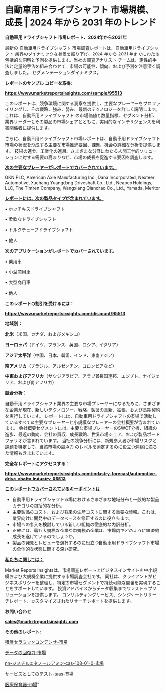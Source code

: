 # 自動車用ドライブシャフト 市場規模、成長 | 2024 年から 2031 年のトレンド

<strong>自動車用ドライブシャフト 市場レポート、2024年から2031年</strong>

最新の 自動車用ドライブシャフト 市場調査レポートは、自動車用ドライブシャフト 業界のダイナミックな状況を掘り下げ、2024 年から 2031 年までにわたる包括的な洞察と予測を提供します。当社の調査アナリスト チームは、定性的手法と定量的手法を組み合わせて、市場の可能性、傾向、および予測を注意深く調査しました。 セグメンテーションダイナミクス。



<strong>レポートのサンプル コピーを取得:</strong> <a href=https://www.marketreportsinsights.com/sample/95513>

<strong><u>https://www.marketreportsinsights.com/sample/95513</u></strong></a>

このレポートは、競争環境に関する洞察を提供し、主要なプレーヤーをプロファイリングし、その戦略、強み、弱み、最新のテクノロジーを詳しく説明します。 これは、自動車用ドライブシャフト の市場価値と数量指標、セグメント分析、業界リーダーとその製品の市場シェアとともに、実用的なインテリジェンスを利害関係者に提供します。

さらに、自動車用ドライブシャフト市場レポートは、自動車用ドライブシャフト市場の状況を形成する主要な市場推進要因、課題、機会の詳細な分析を提供します。 技術の進歩、工業化の進展、さまざまな分野にわたる人間工学的ソリューションに対する需要の高まりなど、市場の成長を促進する要因を調査します。



<strong><u>次の主要なプレーヤーがレポートでカバーされています。</u></strong>

GKN PLC, American Axle Manufacturing Inc., Dana Incorporated, Nexteer Automotive, Xuchang Yuangdong Driveshaft Co., Ltd., Neapco Holdings, LLC, The Timken Company, Wangxiang Qianchao Co., Ltd., Yamada, Meritor



<strong><u><b>レポートには、次の製品タイプが含まれています。</b></u></strong>

• ホッチキスドライブシャフト

• 柔軟なドライブシャフト

• トルクチューブドライブシャフト

• 他人



<strong><b>次のアプリケーションがレポートでカバーされています。</b></strong>

• 乗用車

• 小型商用車

• 大型商用車

• 他人



<strong><b>このレポートの割引を受けるには：</b></strong><a href=https://www.marketreportsinsights.com/discount/95513>

<strong><u>https://www.marketreportsinsights.com/discount/95513</u></strong></a>



<strong>地域別：</strong>



<strong>北米</strong>（米国、カナダ、およびメキシコ）



<strong>ヨーロッパ</strong>（ドイツ、フランス、英国、ロシア、イタリア）



<strong>アジア太平洋</strong>（中国、日本、韓国、インド、東南アジア）



<strong>南アメリカ</strong>（ブラジル、アルゼンチン、コロンビアなど）



<strong>中東およびアフリカ</strong>（サウジアラビア、アラブ首長国連邦、エジプト、ナイジェリア、および南アフリカ）



<strong>競合分析：</strong>

自動車用ドライブシャフト業界の主要な市場プレーヤーになるために、さまざまな企業が現在、新しいテクノロジー、戦略、製品の革新、拡張、および長期契約を実行しています。 レポートには、自動車用ドライブシャフトの市場で活動しているすべての主要なプレーヤーと小規模なプレーヤーの会社概要が含まれています。 会社概要セグメントには、主要な市場プレーヤーのSWOT分析、組織の進歩、最近の動向、会社の買収、成長戦略、世界市場シェア、および製品ポートフォリオが含まれています。 当社の競争分析には、新規参入者が市場リスクと課題を特定して、当該市場の競争力 のレベルを測定するのに役立つ洞察に満ちた情報も含まれています。



<strong>完全なレポートにアクセスする</strong>：

<a href=https://www.marketreportsinsights.com/industry-forecast/automotive-drive-shafts-industry-95513>

<strong><u>https://www.marketreportsinsights.com/industry-forecast/automotive-drive-shafts-industry-95513</u></strong></a>



<strong><u><b>このレポートでカバーされているキーポイントは</b></u></strong>
<ul>
  <li>自動車用ドライブシャフト市場におけるさまざまな地域分布と一般的な製品カテゴリの包括的な分析。</li>
  <li>主要製品のコスト、および将来の生産コストに関する重要な情報。これは、業界向けに開発中のデータベースを修正するのに役立ちます。</li>
  <li>市場への参入を検討している新しい組織の徹底的な内訳分析。</li>
  <li>正確には、最も大規模な企業や中規模の企業は、市場内でどのように経済的成長を遂げているのでしょうか。</li>
  <li>製品の発売とレビューを選択するのに役立つ自動車用ドライブシャフト市場の全体的な状態に関する深い研究。</li>
</ul>


<strong><u><b>私たちに関しては：</b></u></strong>

Market Reports Insightsは、市場調査レポートとビジネスインサイトを中小規模および大規模企業に提供する市場調査会社です。 同社は、クライアントがビジネスポリシーを整理し、特定の市場セグメントで持続可能な開発を実現することをサポートしています。 投資アドバイスからデータ収集までワンストップソリューションを提供します。 コンサルティングサービス、シンジケートリサーチレポート、カスタマイズされたリサーチレポートを提供します。



<strong><b>お問い合わせ</b></strong>：

<a href=mailto:sales@marketreportsinsights.com>

<strong><u>sales@marketreportsinsights.com</u></strong></a>



<strong>その他のレポート:</strong>

<a href=https://www.linkedin.com/pulse/積層セラミックコンデンサ-市場-2023-年のダイナミクスとビジネストレンド-2030-pr-news-hub-kzhvf/>積層セラミックコンデンサ-市場</a>

<a href=https://www.linkedin.com/pulse/データの回復力-市場-2023-最新の-cagr-および成長分析-2030-cerbf/>データの回復力-市場</a>

<a href=https://www.linkedin.com/pulse/nn-ジメチルエタノールアミン-cas-108-01-0-市場-2023-axb6f/>nn-ジメチルエタノールアミン-cas-108-01-0-市場</a>

<a href=https://www.linkedin.com/pulse/サービスとしてのテスト-taas-市場-2023-swot-分析と最新イノベーション-wh3uf/>サービスとしてのテスト-taas-市場</a>

<a href=https://www.linkedin.com/pulse/医療保育器-市場-2030-年までの需要に焦点を当てた-2023-年調査レポート-pr-news-hub-gnukf/>医療保育器-市場</a>"
